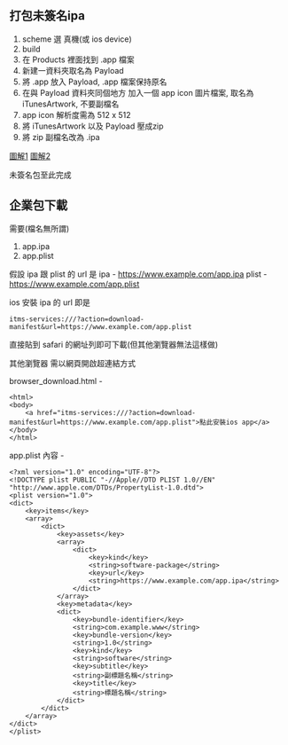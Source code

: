 ## 打包未簽名ipa

1. scheme 選 真機(或 ios device)
2. build
3. 在 Products 裡面找到 .app 檔案
4. 新建一資料夾取名為 Payload
5. 將 .app 放入 Payload, .app 檔案保持原名
6. 在與 Payload 資料夾同個地方 加入一個 app icon 圖片檔案, 取名為 iTunesArtwork, 不要副檔名
7. app icon 解析度需為 512 x 512
8. 將 iTunesArtwork 以及 Payload 壓成zip
9. 將 zip 副檔名改為 .ipa

[圖解1]()
[圖解2]()

未簽名包至此完成

## 企業包下載

需要(檔名無所謂)
1. app.ipa
2. app.plist 

假設 ipa 跟 plist 的 url 是
ipa   - https://www.example.com/app.ipa
plist - https://www.example.com/app.plist

ios 安裝 ipa 的 url 即是
```
itms-services:///?action=download-manifest&url=https://www.example.com/app.plist
```

直接貼到 safari 的網址列即可下載(但其他瀏覽器無法這樣做)

其他瀏覽器 需以網頁開啟超連結方式

browser_download.html - 
```
<html>
<body>
	<a href="itms-services:///?action=download-manifest&url=https://www.example.com/app.plist">點此安裝ios app</a>
</body>
</html>
```

app.plist 內容 - 

```
<?xml version="1.0" encoding="UTF-8"?>
<!DOCTYPE plist PUBLIC "-//Apple//DTD PLIST 1.0//EN" "http://www.apple.com/DTDs/PropertyList-1.0.dtd">
<plist version="1.0">
<dict>
	<key>items</key>
	<array>
		<dict>
			<key>assets</key>
			<array>
				<dict>
					<key>kind</key>
					<string>software-package</string>
					<key>url</key>
					<string>https://www.example.com/app.ipa</string>
				</dict>
			</array>
			<key>metadata</key>
			<dict>
				<key>bundle-identifier</key>
				<string>com.example.www</string>
				<key>bundle-version</key>
				<string>1.0</string>
				<key>kind</key>
				<string>software</string>
				<key>subtitle</key>
				<string>副標題名稱</string>
				<key>title</key>
				<string>標題名稱</string>
			</dict>
		</dict>
	</array>
</dict>
</plist>
```



